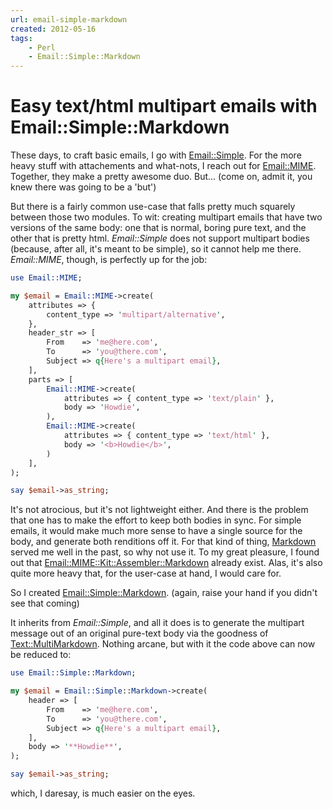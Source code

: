 ```yaml
---
url: email-simple-markdown
created: 2012-05-16
tags:
    - Perl
    - Email::Simple::Markdown
---
```


# Easy text/html multipart emails with Email::Simple::Markdown

These days, to craft basic emails, I go with [Email::Simple](cpan). For
the more heavy stuff with attachements and what-nots, I reach out for 
[Email::MIME](cpan). Together, they make a pretty awesome duo. But...
(come on, admit it, you knew there was going to be a 'but')

But there is a fairly common use-case that falls pretty much squarely
between those two modules. To wit: creating multipart emails that have two 
versions of the same body: one that is normal, boring pure text,
and the other that is pretty html. *Email::Simple* does not support multipart
bodies (because, after all, it's meant to be simple), so it cannot help me
there.  *Email::MIME*, though, is perfectly up for the job:


```perl
use Email::MIME;

my $email = Email::MIME->create(
    attributes => {
        content_type => 'multipart/alternative',
    },
    header_str => [
        From    => 'me@here.com',
        To      => 'you@there.com',
        Subject => q{Here's a multipart email},
    ],
    parts => [
        Email::MIME->create(
            attributes => { content_type => 'text/plain' },
            body => 'Howdie',
        ),
        Email::MIME->create(
            attributes => { content_type => 'text/html' },
            body => '<b>Howdie</b>',
        )
    ],
);

say $email->as_string;
```

It's not atrocious, but it's not lightweight either. And there is the problem
that one has to make the effort to keep both bodies in sync. For simple
emails, it would make much more sense to have a single source for the body,
and generate both renditions off it. For that kind of thing, [Markdown](http://daringfireball.net/projects/markdown/) served
me well in the past, so why not use it. To my great pleasure, I found out that 
[Email::MIME::Kit::Assembler::Markdown](cpan) already exist. Alas, it's
also quite more heavy that, for the user-case at hand, I would care for.  

So I created [Email::Simple::Markdown](cpan).  (again, raise your hand if
you didn't see that coming)

It inherits from
*Email::Simple*, and all it does is to generate the multipart message out of
an original pure-text body via the goodness of [Text::MultiMarkdown](cpan).
Nothing arcane, but with it the code above can now be reduced to:

```perl
use Email::Simple::Markdown;

my $email = Email::Simple::Markdown->create(
    header => [
        From    => 'me@here.com',
        To      => 'you@there.com',
        Subject => q{Here's a multipart email},
    ],
    body => '**Howdie**',
);

say $email->as_string;
```

which, I daresay, is much easier on the eyes.
